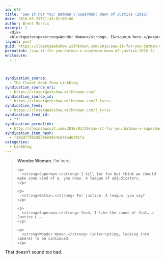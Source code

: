 ```yaml
---
id: 670
title: 'Saw It For You: Batman v Superman: Dawn of Justice (2016)'
date: 2016-03-29T21:43:01+00:00
author: Brent Morris
excerpt: |
  <div>
  <blockquote><p><strong>Wonder Woman</strong>. I&rsquo;m here.</p><p><strong>Superman.</strong> I kill for fun but think we should make some kind of a, you know. A league of adjudicators.</p><p><strong>Batman.</strong> For justice. A league, you say?</p><p><strong>Superman.</strong> Yeah, I like the sound of that&hellip; a Justice L &mdash;</p><p><strong>Wonder Woman.</strong> (interrupting, looking into camera) To be continued.</p></blockquote><p>That doesn't sound too bad.</p></div>
layout: post
guid: https://closetgeekshow.withknown.com/2016/saw-it-for-you-batman-v-superman-dawn-of-justice
permalink: /saw-it-for-you-batman-v-superman-dawn-of-justice-2016-2/
enclosure:
  - |
    
    
    
syndication_source:
  - The Closet Geek Show Linkblog
syndication_source_uri:
  - https://closetgeekshow.withknown.com/
syndication_source_id:
  - https://closetgeekshow.withknown.com/?_t=rss
syndication_feed:
  - https://closetgeekshow.withknown.com/?_t=rss
syndication_feed_id:
  - "7"
syndication_permalink:
  - http://chainsawsuit.com/2016/03/29/saw-it-for-you-batman-v-superman-dawn-of-justice-2016
syndication_item_hash:
  - f18bdff993d5395e9054e578ad6f01fa
categories:
  - Linkblog
---
```

<div class="known-bookmark">
  <blockquote>
    <p>
      <strong>Wonder Woman</strong>. I’m here.
    </p>
    
    <p>
      <strong>Superman.</strong> I kill for fun but think we should make some kind of a, you know. A league of adjudicators.
    </p>
    
    <p>
      <strong>Batman.</strong> For justice. A league, you say?
    </p>
    
    <p>
      <strong>Superman.</strong> Yeah, I like the sound of that… a Justice L —
    </p>
    
    <p>
      <strong>Wonder Woman.</strong> (interrupting, looking into camera) To be continued.
    </p>
  </blockquote>
  
  <p>
    That doesn&#8217;t sound too bad.
  </p>
</div>